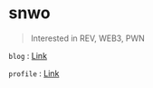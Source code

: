 # snwo
> Interested in REV, WEB3, PWN

`blog` : [Link](https://blog.solidity.kr)

`profile`  : [Link](https://solidity.kr) 
